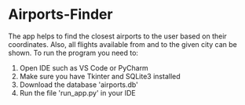 # Airports-Finder
The app helps to find the closest airports to the user based on their coordinates. Also, all flights available from and to the given city can be shown. 
To run the program you need to:
1) Open IDE such as VS Code or PyCharm
2) Make sure you have Tkinter and SQLite3 installed 
3) Download the database 'airports.db'
4) Run the file 'run_app.py' in your IDE
